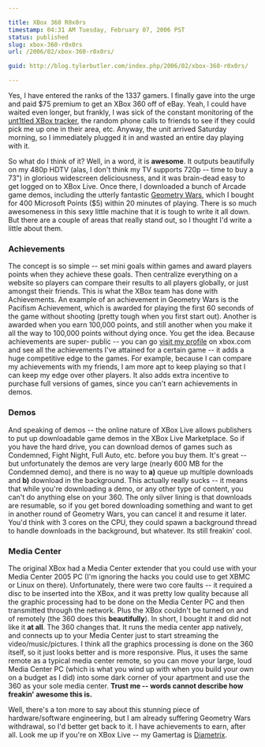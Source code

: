 ```yaml
---

title: XBox 360 R0x0rs
timestamp: 04:31 AM Tuesday, February 07, 2006 PST
status: published
slug: xbox-360-r0x0rs
url: /2006/02/xbox-360-r0x0rs/

guid: http://blog.tylerbutler.com/index.php/2006/02/xbox-360-r0x0rs/

---
```


Yes, I have entered the ranks of the 1337 gamers. I finally gave into the urge
and paid $75 premium to get an XBox 360 off of eBay. Yeah, I could have waited
even longer, but frankly, I was sick of the constant monitoring of the
[unt1tled XBox tracker][1], the random phone calls to friends to see if they
could pick me up one in their area, etc. Anyway, the unit arrived Saturday
morning, so I immediately plugged it in and wasted an entire day playing with
it.

So what do I think of it? Well, in a word, it is **awesome**. It outputs
beautifully on my 480p HDTV (alas, I don't think my TV supports 720p -- time to
buy a 73") in glorious widescreen deliciousness, and it was brain-dead easy to
get logged on to XBox Live. Once there, I downloaded a bunch of Arcade game
demos, including the utterly fantastic [Geometry Wars][2], which I bought for
400 Microsoft Points ($5) within 20 minutes of playing. There is so much
awesomeness in this sexy little machine that it is tough to write it all down.
But there are a couple of areas that really stand out, so I thought I'd write
a little about them.


### Achievements

The concept is so simple -- set mini goals within games and award players
points when they achieve these goals. Then centralize everything on a website
so players can compare their results to all players globally, or just amongst
their friends. This is what the XBox team has done with Achievements. An
example of an achievement in Geometry Wars is the Pacifism Achievement, which
is awarded for playing the first 60 seconds of the game without shooting
(pretty tough when you first start out). Another is awarded when you earn
100,000 points, and still another when you make it all the way to 100,000
points without dying once. You get the idea. Because achievements are super-
public -- you can go [visit my profile][3] on xbox.com and see all the
achievements I've attained for a certain game -- it adds a huge competitive
edge to the games. For example, because I can compare my achievements with my
friends, I am more apt to keep playing so that I can keep my edge over other
players. It also adds extra incentive to purchase full versions of games,
since you can't earn achievements in demos.


### Demos

And speaking of demos -- the online nature of XBox Live allows publishers to
put up downloadable game demos in the XBox Live Marketplace. So if you have
the hard drive, you can download demos of games such as Condemned, Fight
Night, Full Auto, etc. before you buy them. It's great -- but unfortunately the
demos are very large (nearly 600 MB for the Condemned demo), and there is no
way to **a)** queue up multiple downloads and **b)** download in the
background. This actually really sucks -- it means that while you're
downloading a demo, or any other type of content, you can't do anything else
on your 360. The only silver lining is that downloads are resumable, so if you
get bored downloading something and want to get in another round of Geometry
Wars, you can cancel it and resume it later. You'd think with 3 cores on the
CPU, they could spawn a background thread to handle downloads in the
background, but whatever. Its still freakin' cool.


### Media Center

The original XBox had a Media Center extender that you could use with your
Media Center 2005 PC (I'm ignoring the hacks you could use to get XBMC or
Linux on there). Unfortunately, there were two core faults -- it required a
disc to be inserted into the XBox, and it was pretty low quality because all
the graphic processing had to be done on the Media Center PC and then
transmitted through the network. Plus the XBox couldn't be turned on and of
remotely (the 360 does this **beautifully**). In short, I bought it and did
not like it **at all**. The 360 changes that. It runs the media center app
natively, and connects up to your Media Center just to start streaming the
video/music/pictures. I think all the graphics processing is done on the 360
itself, so it just looks better and is more responsive. Plus, it uses the same
remote as a typical media center remote, so you can move your large, loud
Media Center PC (which is what you wind up with when you build your own on a
budget as I did) into some dark corner of your apartment and use the 360 as
your sole media center. **Trust me -- words cannot describe how freakin'
awesome this is.**

Well, there's a ton more to say about this stunning piece of hardware/software
engineering, but I am already suffering Geometry Wars withdrawal, so I'd
better get back to it. I have achievements to earn, after all. Look me up
if you're on XBox Live -- my Gamertag is [Diametrix][4].

   [1]: http://untitlednet.com/
   [2]: http://www.xbox.com/en-US/games/g/geometrywarsevolvedlivearcadexbox360/default.htm
   [3]: http://live.xbox.com/en-US/profile/profile.aspx
   [4]: http://live.xbox.com/en-US/profile/profile.aspx?pp=0&GamerTag=Diametrix

